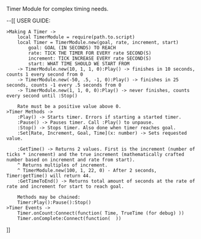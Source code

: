 Timer Module for complex timing needs.

--[[ USER GUIDE:

	>Making A Timer ->
		local TimerModule = require(path.to.script)
		local Timer = TimerModule.new(goal, rate, increment, start)
			goal: GOAL (IN SECONDS) TO REACH
			rate: TICK THE TIMER FOR EVERY rate SECOND(S)
			increment: TICK INCREASE EVERY rate SECOND(S)
			start: WHAT TIME SHOULD WE START FROM
		-> TimerModule.new(10, 1, 1, 0):Play() -> finishes in 10 seconds, counts 1 every second from 0
		-> TimerModule.new(-50, .5, -1, 0):Play() -> finishes in 25 seconds, counts -1 every .5 seconds from 0
		-> TimerModule.new(1, 1, 0, 0):Play() -> never finishes, counts every second until :Stop()
  
		Rate must be a positive value above 0.
	>Timer Methods ->
		:Play() -> Starts timer. Errors if starting a started timer.
		:Pause() -> Pauses timer. Call :Play() to unpause.
		:Stop() -> Stops timer. Also done when timer reaches goal.
		:Set[Rate, Increment, Goal, Time](x: number) -> Sets requested value.
		
		:GetTime() -> Returns 2 values. First is the increment (number of ticks * increment) and the true increment (mathematically crafted number based on increment and rate from start).
		^ Returns multiples of increment.
        ^ TimerModule.new(100, 1, 22, 0) - After 2 seconds, Timer:getTime() will return 44.
		:GetTimeToEnd() -> Returns total amount of seconds at the rate of rate and increment for start to reach goal.
		
		Methods may be chained:
		Timer:Play():Pause():Stop()
	>Timer Events ->
		Timer.onCount:Connect(function( Time, TrueTime (for debug) ))
		Timer.onComplete:Connect(function(  ))

]]
